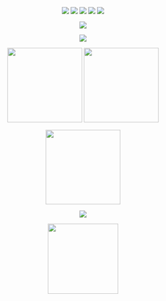 <!-- Gen By ChatGPT -->

<p align="center">
  <a href="https://github.com/hypinohaizin?tab=followers"><img src="https://img.shields.io/github/followers/hypinohaizin?style=flat&label=Followers"></a>
  <a href="https://github.com/hypinohaizin"><img src="https://img.shields.io/github/stars/hypinohaizin?style=flat&label=Stars"></a>
  <img src="https://komarev.com/ghpvc/?username=hypinohaizin&style=flat&label=Profile%20Views">
  <img src="https://img.shields.io/badge/OS-Windows-blue">
  <img src="https://img.shields.io/badge/TZ-Asia%2FTokyo-ff69b4">
</p>

<p align="center">
  <a href="https://discord.com/users/1143899002463588423">
    <img src="https://lanyard.cnrad.dev/api/1143899002463588423?theme=dark&bg=transparent&borderRadius=20px" />
  </a>
</p>

<p align="center">
  <img src="https://skillicons.dev/icons?perline=12&i=python,java,js,ts,html,css,nodejs,gradle,maven,git,github,idea,vscode,react,tailwind,webpack"/>
</p>

<p align="center">
  <picture>
    <source srcset="https://github-readme-stats.vercel.app/api?username=hypinohaizin&show_icons=true&rank_icon=github&hide_border=true&theme=transparent" media="(prefers-color-scheme: dark)" />
    <source srcset="https://github-readme-stats.vercel.app/api?username=hypinohaizin&show_icons=true&hide_border=true&theme=default" media="(prefers-color-scheme: light), (prefers-color-scheme: no-preference)" />
    <img height="170" src="https://github-readme-stats.vercel.app/api?username=hypinohaizin&show_icons=true&hide_border=true" />
  </picture>
  <picture>
    <source srcset="https://github-readme-stats.vercel.app/api/top-langs/?username=hypinohaizin&layout=compact&hide_border=true&langs_count=10&theme=transparent" media="(prefers-color-scheme: dark)" />
    <source srcset="https://github-readme-stats.vercel.app/api/top-langs/?username=hypinohaizin&layout=compact&hide_border=true&langs_count=10&theme=default" media="(prefers-color-scheme: light), (prefers-color-scheme: no-preference)" />
    <img height="170" src="https://github-readme-stats.vercel.app/api/top-langs/?username=hypinohaizin&layout=compact&hide_border=true&langs_count=10" />
  </picture>
</p>

<p align="center">
  <picture>
    <source srcset="https://streak-stats.demolab.com?user=hypinohaizin&hide_border=true&mode=weekly&theme=transparent" media="(prefers-color-scheme: dark)" />
    <source srcset="https://streak-stats.demolab.com?user=hypinohaizin&hide_border=true&mode=weekly" media="(prefers-color-scheme: light), (prefers-color-scheme: no-preference)" />
    <img height="170" src="https://streak-stats.demolab.com?user=hypinohaizin&hide_border=true&mode=weekly" />
  </picture>
</p>

<p align="center">
  <img src="https://github-profile-trophy.vercel.app/?username=hypinohaizin&theme=flat&no-frame=true&column=6" />
</p>

<p align="center">
  <a href="https://github.com/hypinohaizin">
    <img src="https://ssr-contributions-svg.vercel.app/_/hypinohaizin?chart=3dbar&gap=0.6&scale=2&flatten=1&animation=off" height="160">
  </a>
</p>
